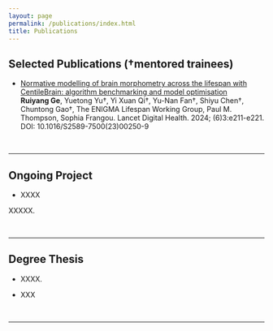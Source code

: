 ```yaml
---
layout: page
permalink: /publications/index.html
title: Publications
---
```



## Selected Publications (†mentored trainees)

- [Normative modelling of brain morphometry across the lifespan with CentileBrain: algorithm benchmarking and model optimisation](https://www.thelancet.com/journals/landig/article/PIIS2589-7500(23)00250-9/fulltext?goal=0_fb7d503c0e-6575838914-162581909)<br>**Ruiyang Ge**, Yuetong Yu†, Yi Xuan Qi†, Yu-Nan Fan†, Shiyu Chen†, Chuntong Gao†, The ENIGMA Lifespan Working Group, Paul M. Thompson, Sophia Frangou. Lancet Digital Health. 2024; (6)3:e211-e221. DOI: 10.1016/S2589-7500(23)00250-9<br>


  <br>

---

## Ongoing Project

- XXXX

XXXXX.

<br>

---

## Degree Thesis

- XXXX.

- XXX

  <br>

---


  <br>
